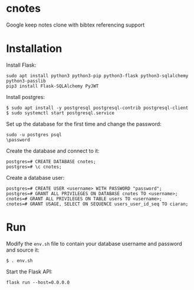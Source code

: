 # cnotes
Google keep notes clone with bibtex referencing support

# Installation

Install Flask:

```
sudo apt install python3 python3-pip python3-flask python3-sqlalchemy python3-passlib
pip3 install Flask-SQLAlchemy PyJWT
```

Install postgres:

```
$ sudo apt install -y postgresql postgresql-contrib postgresql-client
$ sudo systemctl start postgresql.service
```

Set up the database for the first time and change the password:

```
sudo -u postgres psql
\password
```

Create the database and connect to it:

```
postgres=# CREATE DATABASE cnotes;
postgres=# \c cnotes;
```
Create a database user:

```
postgres=# CREATE USER <username> WITH PASSWORD "password";
postgres=# GRANT ALL PRIVILEGES ON DATABASE cnotes TO <username>;
cnotes=# GRANT ALL PRIVILEGES ON TABLE users TO <username>;
cnotes=# GRANT USAGE, SELECT ON SEQUENCE users_user_id_seq TO ciaran;
```


# Run

Modify the `env.sh` file to contain your database username and password and source it:

```
$ . env.sh
```

Start the Flask API:

```
flask run --host=0.0.0.0
```